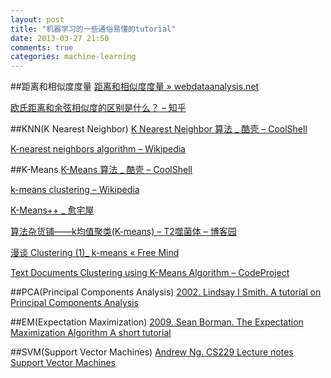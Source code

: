```yaml
---
layout: post
title: "机器学习的一些通俗易懂的tutorial"
date: 2013-03-27 21:50
comments: true
categories: machine-learning
---
```

##距离和相似度度量
[距离和相似度度量 » webdataanalysis.net](http://webdataanalysis.net/reference-and-source/distance-and-similarity/)

[欧氏距离和余弦相似度的区别是什么？ – 知乎](http://www.zhihu.com/question/19640394)

##KNN(K Nearest Neighbor)
[K Nearest Neighbor 算法 _ 酷壳 – CoolShell](http://coolshell.cn/articles/8052.html)

[K-nearest neighbors algorithm – Wikipedia](http://en.wikipedia.org/wiki/KNN)

##K-Means
[K-Means 算法 _ 酷壳 – CoolShell](http://coolshell.cn/articles/7779.html)

[k-means clustering – Wikipedia](http://en.wikipedia.org/wiki/K-means)

[K-Means++ _ 愈宅屋](http://kylen314.blog.com/2012/09/10/k-means/)

[算法杂货铺——k均值聚类(K-means) – T2噬菌体 – 博客园](http://www.cnblogs.com/leoo2sk/archive/2010/09/20/k-means.html)

[漫谈 Clustering (1)_ k-means « Free Mind](http://blog.pluskid.org/?p=17)

[Text Documents Clustering using K-Means Algorithm – CodeProject](http://www.codeproject.com/Articles/439890/Text-Documents-Clustering-using-K-Means-Algorithm)

<!-- more -->

##PCA(Principal Components Analysis)
[2002. Lindsay I Smith. A tutorial on Principal Components Analysis](http://www.ce.yildiz.edu.tr/personal/songul/file/1097/principal_components.pdf)


##EM(Expectation Maximization)
[2009. Sean Borman. The Expectation Maximization Algorithm A short tutorial](http://www.seanborman.com/publications/EM_algorithm.pdf)


##SVM(Support Vector Machines)
[Andrew Ng. CS229 Lecture notes Support Vector Machines](http://cs229.stanford.edu/notes/cs229-notes3.pdf)